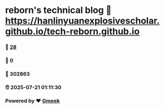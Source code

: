 # reborn's technical blog :link: https://hanlinyuanexplosivescholar.github.io/tech-reborn.github.io 
### :page_facing_up: [28](https://hanlinyuanexplosivescholar.github.io/tech-reborn.github.io/tag.html) 
### :speech_balloon: 0 
### :hibiscus: 302863 
### :alarm_clock: 2025-07-21 01:11:30 
### Powered by :heart: [Gmeek](https://github.com/Meekdai/Gmeek)
